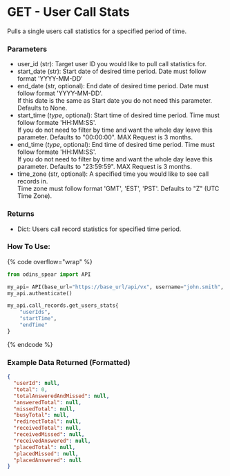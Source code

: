 # GET - User Call Stats

Pulls a single users call statistics for a specified period of time. 

### Parameters&#x20;

* user\_id (str): Target user ID you would like to pull call statistics for.
* start_date (str): Start date of desired time period. Date must follow format 'YYYY-MM-DD'
* end_date (str, optional): End date of desired time period. Date must follow format 'YYYY-MM-DD'.\
If this date is the same as Start date you do not need this parameter. Defaults to None.
* start_time (_type_, optional): Start time of desired time period. Time must follow formate 'HH:MM:SS'. \
If you do not need to filter by time and want the whole day leave this parameter. Defaults to "00:00:00". MAX Request is 3 months.
* end_time (_type_, optional): End time of desired time period. Time must follow formate 'HH:MM:SS'. \
If you do not need to filter by time and want the whole day leave this parameter. Defaults to "23:59:59". MAX Request is 3 months.
* time_zone (str, optional): A specified time you would like to see call records in. \
Time zone must follow format 'GMT', 'EST', 'PST'. Defaults to "Z" (UTC Time Zone).


### Returns

* Dict: Users call record statistics for specified time period.

### How To Use:

{% code overflow="wrap" %}
```python
from odins_spear import API

my_api= API(base_url="https://base_url/api/vx", username="john.smith", password="ODIN_INSTANCE_1")
my_api.authenticate()

my_api.call_records.get_users_stats{
    "userIds",
    "startTime",
    "endTime"
}

```
{% endcode %}

### Example Data Returned (Formatted)

```json
{
  "userId": null,
  "total": 0,
  "totalAnsweredAndMissed": null,
  "answeredTotal": null,
  "missedTotal": null,
  "busyTotal": null,
  "redirectTotal": null,
  "receivedTotal": null,
  "receivedMissed": null,
  "receivedAnswered": null,
  "placedTotal": null,
  "placedMissed": null,
  "placedAnswered": null
}

```